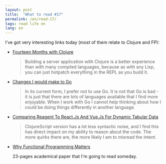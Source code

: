 ```yaml
---
layout: post
title:  "What to read #17"
permalink: /en/read-17/
tags: read life en
lang: en
---
```


I've got very interesting links today (most of them relate to Clojure and FP):

- [Fourteen Months with Clojure](https://blog.skyliner.io/fourteen-months-with-clojure-beb8b3e4bf00)

  > Building a server application with Clojure is a better experience than with
  > many compiled languages, because as with any Lisp, you can just hotpatch
  > everything in the REPL as you build it.

- [Changes I would make to Go](http://sitr.us/2017/02/21/changes-i-would-make-to-go.html)

  > In its current form, I prefer not to use Go. It is not that Go is bad - it
  > is just that there are lots of languages available that I find more
  > enjoyable. When I work with Go I cannot help thinking about how I could be
  > doing things differently in another language.

- [Comparing Reagent To React.Js And Vue.Js For Dynamic Tabular Data](http://yogthos.net/posts/2017-03-26-ReagentReactView.html)

  > ClojureScript version has a lot less syntactic noise, and I find this has
  > direct impact on my ability to reason about the code. The more quirks there
  > are, the more likely I am to misread the intent.

- [Why Functional Programming Matters](https://www.cs.kent.ac.uk/people/staff/dat/miranda/whyfp90.pdf)

  23-pages academical paper that I'm going to read someday.
